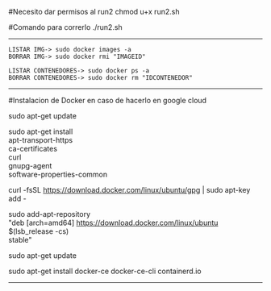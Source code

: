 #Necesito dar permisos al run2
chmod u+x run2.sh

#Comando para correrlo 
./run2.sh

-----------------------------------------------

	LISTAR IMG-> sudo docker images -a
	BORRAR IMG-> sudo docker rmi "IMAGEID"

	LISTAR CONTENEDORES-> sudo docker ps -a 
	BORRAR CONTENEDORES-> sudo docker rm "IDCONTENEDOR"
	
----------------------------------------------
#Instalacion de Docker en caso de hacerlo en google cloud

sudo apt-get update

sudo apt-get install \
 apt-transport-https \
 ca-certificates \
 curl \
 gnupg-agent \
 software-properties-common

curl -fsSL https://download.docker.com/linux/ubuntu/gpg | sudo apt-key add -

sudo add-apt-repository \
 "deb [arch=amd64] https://download.docker.com/linux/ubuntu \
 $(lsb_release -cs) \
 stable"

sudo apt-get update

sudo apt-get install docker-ce docker-ce-cli containerd.io

------------------------------------------------
